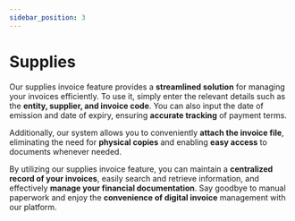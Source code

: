 ```yaml
---
sidebar_position: 3
---
```


# Supplies

Our supplies invoice feature provides a **streamlined solution** for managing your invoices efficiently. To use it, simply enter the relevant details such as the **entity, supplier, and invoice code**. You can also input the date of emission and date of expiry, ensuring **accurate tracking** of payment terms.

Additionally, our system allows you to conveniently **attach the invoice file**, eliminating the need for **physical copies** and enabling **easy access** to documents whenever needed.

By utilizing our supplies invoice feature, you can maintain a **centralized record of your invoices**, easily search and retrieve information, and effectively **manage your financial documentation**. Say goodbye to manual paperwork and enjoy the **convenience of digital invoice** management with our platform.